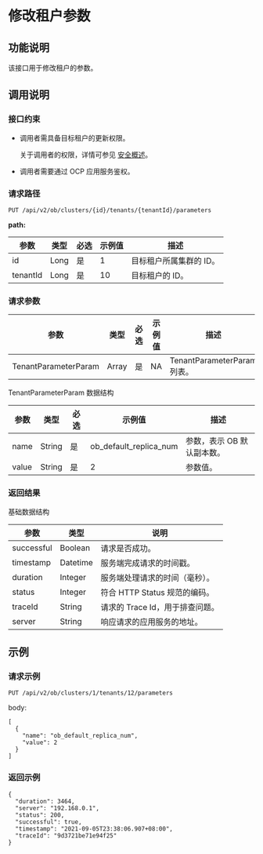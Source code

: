 修改租户参数 
===========================



功能说明 
-------------------------

该接口用于修改租户的参数。

调用说明 
-------------------------

### 接口约束 

* 调用者需具备目标租户的更新权限。

  关于调用者的权限，详情可参见 [安全概述](../../6.user-guide-2/3.features/9.system-management-features-1/5.security-overview.md)。
  

* 调用者需要通过 OCP 应用服务鉴权。

  




### 请求路径 

`PUT /api/v2/ob/clusters/{id}/tenants/{tenantId}/parameters`

**path:** 


|    参数    |  类型  | 必选 | 示例值 |      描述       |
|----------|------|----|-----|---------------|
| id       | Long | 是  | 1   | 目标租户所属集群的 ID。 |
| tenantId | Long | 是  | 10  | 目标租户的 ID。     |



### 请求参数 



|          参数          |  类型   | 必选 | 示例值 |            描述            |
|----------------------|-------|----|-----|--------------------------|
| TenantParameterParam | Array | 是  | NA  | TenantParameterParam 列表。 |



TenantParameterParam 数据结构


|  参数   |   类型   | 必选 |          示例值           |       描述        |
|-------|--------|----|------------------------|-----------------|
| name  | String | 是  | ob_default_replica_num | 参数，表示 OB 默认副本数。 |
| value | String | 是  | 2                      | 参数值。            |



### 返回结果 

基础数据结构


|     参数     |    类型    |          说明           |
|------------|----------|-----------------------|
| successful | Boolean  | 请求是否成功。               |
| timestamp  | Datetime | 服务端完成请求的时间戳。          |
| duration   | Integer  | 服务端处理请求的时间（毫秒）。       |
| status     | Integer  | 符合 HTTP Status 规范的编码。 |
| traceId    | String   | 请求的 Trace Id，用于排查问题。  |
| server     | String   | 响应请求的应用服务的地址。         |



示例 
-----------------------

### 请求示例 

`PUT /api/v2/ob/clusters/1/tenants/12/parameters`

body:

```unknow
[
  {
    "name": "ob_default_replica_num",
    "value": 2
  }
]
```



### 返回示例 

```unknow
{
  "duration": 3464,
  "server": "192.168.0.1",
  "status": 200,
  "successful": true,
  "timestamp": "2021-09-05T23:38:06.907+08:00",
  "traceId": "9d3721be71e94f25"
}
```


